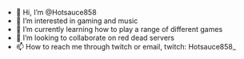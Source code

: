 - 👋 Hi, I’m @Hotsauce858
- 👀 I’m interested in gaming and music
- 🌱 I’m currently learning how to play a range of different games
- 💞️ I’m looking to collaborate on red dead servers
- 📫 How to reach me through twitch or email, twitch: Hotsauce858_

<!---
Hotsauce858/Hotsauce858 is a ✨ special ✨ repository because its `README.md` (this file) appears on your GitHub profile.
You can click the Preview link to take a look at your changes.
--->
